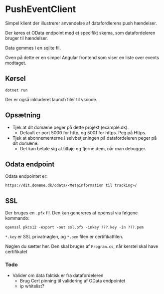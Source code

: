 # PushEventClient
Simpel klient der illustrerer anvendelse af datafordlerens push hændelser.

Der køres et OData endpoint med et specifikt skema, som datafordeleren bruger til hændelser.

Data gemmes i en sqlite fil.

Oven på dette er en simpel Angular frontend som viser en liste over events modtaget.

## Kørsel
```dotnet run```

Der er også inkluderet launch filer til vscode.

## Opsætning
* Tjek at dit domæne peger på dette projekt (example.dk).
  * Default er port 5000 for http, og 5001 for https. Peg på Https.
* Tjek at abonnementerne i selvbetjeningen på datafordeleren peger på dit domæne.
  * Det kan betale sig at tilføje og fjerne dem, når man debugger.


## Odata endpoint
Odata endpointet er:
```
https://dit.domæne.dk/odata/<Metainformation til tracking>/
```

## SSL
Der bruges en ```.pfx``` fil. Den kan genereres af openssl via følgene kommando:

```
openssl pkcs12 -export -out ssl.pfx -inkey ???.key -in ???.pem
```

```*.key``` er SSL privatnøglen, og ```*.pem``` filen er certifikatfilen.

Nøglen du sætter her. Den skal bruges af ```Program.cs```, når kerstel skal have certifikatet

### Todo
* Valider om data faktisk er fra datafordeleren
  * Brug Cert pinning til validering af OData endpointet
  * ip whitelist?